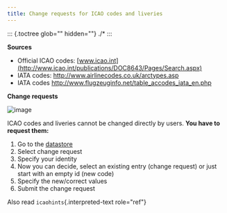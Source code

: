 ```yaml
---
title: Change requests for ICAO codes and liveries
---
```


::: {.toctree glob="" hidden=""}
./\*
:::

**Sources**

-   Official ICAO codes:
    [www.icao.int](http://www.icao.int/publications/DOC8643/Pages/Search.aspx)
-   IATA codes: <http://www.airlinecodes.co.uk/arctypes.asp>
-   IATA codes <http://www.flugzeuginfo.net/table_accodes_iata_en.php>

**Change requests**

![image](http://img.swift-project.org/preview-DatatoreChangeRequests.png)

ICAO codes and liveries cannot be changed directly by users. **You have
to request them:**

1.  Go to the
    [datastore](https://datastore.swift-project.org/page/index.php)
2.  Select change request
3.  Specify your identity
4.  Now you can decide, select an existing entry (change request) or
    just start with an empty id (new code)
5.  Specify the new/correct values
6.  Submit the change request

Also read `icaohints`{.interpreted-text role="ref"}
